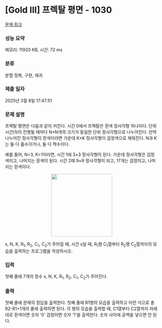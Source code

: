 # [Gold III] 프렉탈 평면 - 1030 

[문제 링크](https://www.acmicpc.net/problem/1030) 

### 성능 요약

메모리: 11920 KB, 시간: 72 ms

### 분류

분할 정복, 구현, 재귀

### 제출 일자

2025년 3월 8일 17:47:51

### 문제 설명

<p>프렉탈 평면은 다음과 같이 커진다. 시간 0에서 프렉탈은 흰색 정사각형 하나이다. 단위 시간(1)이 진행될 때마다 N×N개의 크기가 동일한 단위 정사각형으로 나누어진다. 만약 나누어진 정사각형이 흰색이라면 가운데 K×K 정사각형이 검정색으로 채워진다. N과 K는 둘 다 홀수이거나, 둘 다 짝수이다.</p>

<p>예를 들어, N=3, K=1이라면, 시간 1에 3×3 정사각형이 된다. 가운데 정사각형은 검정색이고, 나머지는 흰색이 된다. 시간 2때 9×9 정사각형이 되고, 17개는 검정이고, 나머지는 흰색이다.</p>

<p style="text-align: center;"><img alt="" src="https://upload.acmicpc.net/209f7362-9252-4bb8-b40d-91e115e42cf3/-/preview/" style="width: 200px; height: 206px;"></p>

<p>s, N, K, R<sub>1</sub>, R<sub>2</sub>, C<sub>1</sub>, C<sub>2</sub>가 주어질 때, 시간 s일 때, R<sub>1</sub>행 C<sub>1</sub>열부터 R<sub>2</sub>행 C<sub>2</sub>열까지의 모습을 출력하는 프로그램을 작성하시오.</p>

### 입력 

 <p>첫째 줄에 7개의 정수 s, N, K, R<sub>1</sub>, R<sub>2</sub>, C<sub>1</sub>, C<sub>2</sub>가 주어진다.</p>

### 출력 

 <p>첫째 줄에 문제의 정답을 출력한다. 첫째 줄에 R1행의 모습을 출력하고 이런 식으로 총 R2-R1+1개의 줄에 출력하면 된다. 각 행의 모습을 출력할 때, C1열부터 C2열까지 차례대로 흰색이면 숫자 '0' 검정이면 숫자 '1'을 출력한다. 숫자 사이에 공백을 넣으면 안 된다.</p>

